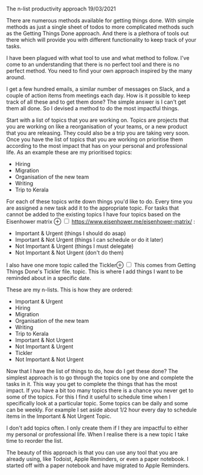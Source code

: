 The n-list productivity approach
19/03/2021

There are numerous methods available for getting things done. With simple methods as just a single sheet of todos to more complicated methods such as the Getting Things Done approach. And there is a plethora of tools out there which will provide you with different functionality to keep track of your tasks. 

I have been plagued with what tool to use and what method to follow. I've come to an understanding that there is no perfect tool and there is no perfect method. You need to find your own approach inspired by the many around. 

I get a few hundred emails, a similar number of messages on Slack, and a couple of action items from meetings each day. How is it possible to keep track of all these and to get them done? The simple answer is I can't get them all done. So I devised a method to do the most impactful things.

Start with a list of topics that you are working on. Topics are projects that you are working on like a reorganisation of your teams, or a new product that you are releasing. They could also be a trip you are taking very soon. Once you have the list of topics that you are working on prioritise them according to the most impact that has on your personal and professional life. As an example these are my prioritised topics:

- Hiring
- Migration
- Organisation of the new team
- Writing
- Trip to Kerala

For each of these topics write down things you'd like to do. Every time you are assigned a new task add it to the appropriate topic. For tasks that cannot be added to the existing topics I have four topics based on the Eisenhower matrix <label for="eisenhower" class="margin-toggle">&#8853;</label>
<input type="checkbox" id="eisenhower" class="margin-toggle"/>
<span class="marginnote">
https://www.eisenhower.me/eisenhower-matrix/
</span>: 

- Important & Urgent (things I should do asap)
- Important & Not Urgent (things I can schedule or do it later)
- Not Important & Urgent (things I must delegate)
- Not Important & Not Urgent (don't do them)

I also have one more topic called the Tickler<label for="tickler" class="margin-toggle">&#8853;</label>
<input type="checkbox" id="tickler" class="margin-toggle"/>
<span class="marginnote">
This comes from Getting Things Done's Tickler file.
</span>
topic. This is where I add things I want to be reminded about in a specific date. 

These are my n-lists. This is how they are ordered:
- Important & Urgent
- Hiring
- Migration
- Organisation of the new team
- Writing
- Trip to Kerala
- Important & Not Urgent
- Not Important & Urgent
- Tickler
- Not Important & Not Urgent

Now that I have the list of things to do, how do I get these done? The simplest approach is to go through the topics one by one and complete the tasks in it. This way you get to complete the things that has the most impact. If you have a bit too many topics there is a chance you never get to some of the topics. For this I find it useful to schedule time when I specifically look at a particular topic. Some topics can be daily and some can be weekly. For example I set aside about 1/2 hour every day to schedule items in the Important & Not Urgent Topic. 

I don't add topics often. I only create them if I they are impactful to either my personal or professional life. When I realise there is a new topic I take time to reorder the list. 

The beauty of this approach is that you can use any tool that you are already using, like Todoist, Apple Reminders, or even a paper notebook. I started off with a paper notebook and have migrated to Apple Reminders. 



